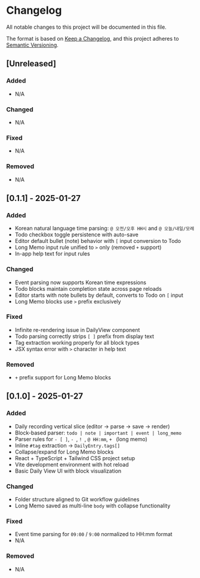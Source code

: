 # Changelog

All notable changes to this project will be documented in this file.

The format is based on [Keep a Changelog](https://keepachangelog.com/en/1.0.0/),
and this project adheres to [Semantic Versioning](https://semver.org/spec/v2.0.0.html).

## [Unreleased]

### Added
- N/A

### Changed
- N/A

### Fixed
- N/A

### Removed
- N/A

## [0.1.1] - 2025-01-27

### Added
- Korean natural language time parsing: `@ 오전/오후 HH시` and `@ 오늘/내일/모레`
- Todo checkbox toggle persistence with auto-save
- Editor default bullet (note) behavior with `[` input conversion to Todo
- Long Memo input rule unified to `>` only (removed `+` support)
- In-app help text for input rules

### Changed
- Event parsing now supports Korean time expressions
- Todo blocks maintain completion state across page reloads
- Editor starts with note bullets by default, converts to Todo on `[` input
- Long Memo blocks use `>` prefix exclusively

### Fixed
- Infinite re-rendering issue in DailyView component
- Todo parsing correctly strips `[ ]` prefix from display text
- Tag extraction working properly for all block types
- JSX syntax error with `>` character in help text

### Removed
- `+` prefix support for Long Memo blocks

## [0.1.0] - 2025-01-27

### Added
- Daily recording vertical slice (editor → parse → save → render)
- Block-based parser: `todo | note | important | event | long_memo`
- Parser rules for `- [ ]`, `- `, `! `, `@ HH:mm`, `+ ` (long memo)
- Inline `#tag` extraction → `DailyEntry.tags[]`
- Collapse/expand for Long Memo blocks
- React + TypeScript + Tailwind CSS project setup
- Vite development environment with hot reload
- Basic Daily View UI with block visualization

### Changed
- Folder structure aligned to Git workflow guidelines
- Long Memo saved as multi-line `body` with collapse functionality

### Fixed
- Event time parsing for `09:00` / `9:00` normalized to HH:mm format
- N/A

### Removed
- N/A
